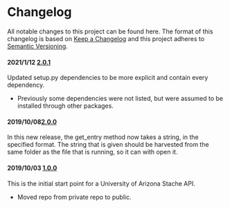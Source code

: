 # Changelog

All notable changes to this project can be found here.
The format of this changelog is based on [Keep a Changelog](https://keepachangelog.com/en/1.0.0/) and this project adheres to [Semantic Versioning](https://semver.org/spec/v2.0.0.html).

#### 2021/1/12 [2.0.1](https://github.com/UACoreFacilitiesIT/UA-Stache-API)

Updated setup.py dependencies to be more explicit and contain every dependency.

- Previously some dependencies were not listed, but were assumed to be installed through other packages.

#### 2019/10/08[2.0.0](https://github.com/UACoreFacilitiesIT/UA-Stache-API)
In this new release, the get_entry method now takes a string, in the specified
format. The string that is given should be harvested from the same folder as the file that is running, so it can with open it.

#### 2019/10/03 [1.0.0](https://github.com/UACoreFacilitiesIT/UA-Stache-API/commit/41585c846c282beccb392736b61c98cfa0b4e727)
This is the initial start point for a University of Arizona Stache API.

- Moved repo from private repo to public.
